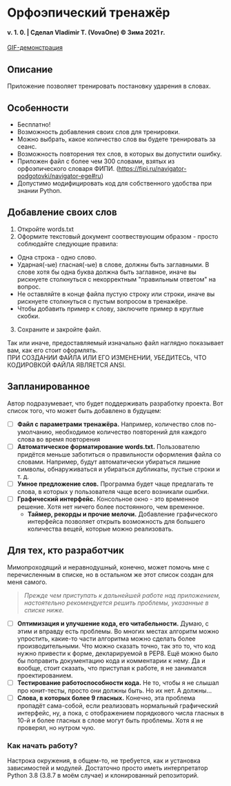 # Орфоэпический тренажёр
#### v. 1. 0. |  Сделал Vladimir T. (VovaOne) © Зима 2021 г.

[GIF-демонстрация](https://gfycat.com/jovialdefensivearmyworm)

## Описание
Приложение позволяет тренировать постановку ударения в словах.

## Особенности
- Бесплатно!
- Возможность добавления своих слов для тренировки.
- Можно выбрать, какое количество слов вы будете тренировать за сеанс.
- Возможность повторения тех слов, в которых вы допустили ошибку.
- Приложен файл с более чем 300 словами, взятых из орфоэпического словаря ФИПИ.
(https://fipi.ru/navigator-podgotovki/navigator-ege#ru)
- Допустимо модифицировать код для собственного удобства при знании Python.

## Добавление своих слов
1. Откройте words.txt
2. Оформите текстовый документ соотвествующим образом - просто соблюдайте следующие правила:
  - Одна строка - одно слово.
  - Ударная(-ые) гласная(-ые) в слове, должны быть заглавными. В слове хотя бы одна буква должна быть заглавное, иначе вы рискнуете столкнуться с некорректным "правильным ответом" на вопрос.
  - Не оставляйте в конце файла пустую строку или строки, иначе вы рискнуете столкнуться с пустым вопросом в тренажёре.
  - Чтобы добавить пример к слову, заключите пример в круглые скобки.
3. Сохраните и закройте файл.

Так или иначе, предоставляемый изначально файл наглядно показывает вам, как его стоит оформлять.  
ПРИ СОЗДАНИИ ФАЙЛА ИЛИ ЕГО ИЗМЕНЕНИИ, УБЕДИТЕСЬ, ЧТО КОДИРОВКОЙ ФАЙЛА ЯВЛЯЕТСЯ ANSI.

## Запланированное
Автор подразумевает, что будет поддерживать разработку проекта. Вот список того, что может быть добавлено в будущем:
- [ ] **Файл с параметрами тренажёра.** Например, количество слов по-умолчанию, необходимое количество повторений для каждого слова во время повторения
- [ ] **Автоматическое форматирование words.txt.** Пользователю придётся меньше заботиться о правильности оформления файла со словами. Например, будут автоматически убираться лишние символы, обнаруживаться и убираться дубликаты, пустые строки и т. д.
- [ ] **Умное предложение слов.** Программа будет чаще предлагать те слова, в которых у пользователя чаще всего возникали ошибки.
- [ ] **Графический интерфейс.** Консольное окно - это временное решение. Хотя нет ничего более постоянного, чем временное.
  - **Таймер, рекорды и прочие мелочи.** Добавление графического интерфейса позволяет открыть возможность для большего количества вещей, которые можно реализовать.

## Для тех, кто разработчик
Мимопроходящий и неравнодушный, конечно, может помочь мне с перечисленным в списке, но в остальном же этот список создан для меня самого.

> *Прежде чем приступать к дальнейшей работе над приложением, настоятельно рекомендуется решить проблемы, указанные в списке ниже.*

- [ ] **Оптимизация и улучшение кода, его читабельности.** Думаю, с этим и вправду есть проблемы. Во многих местах алгоритм можно упростить, какие-то части алгоритма можно сделать более производительными. Что можно сказать точно, так это то, что код нужно привести к форме, декларируемой в PEP8. Ещё можно было бы поправить документацию кода и комментарии к нему. Да и вообще, стоит сказать, что приступая к работе, я не занимался проектированием.
- [ ] **Тестирование работоспособности кода.** Не то, чтобы я не слышал про юнит-тесты, просто они должны быть. Но их нет. А должны...
- [ ] **Слова, в которых более 9 гласных.** Конечно, эта проблема пропадёт сама-собой, если реализовать нормальный графический интерфейс, ну, а пока, с отображением порядкового числа гласных в 10-й и более гласных в слове могут быть проблемы. Хотя я не проверял, но нутром чую.

### Как начать работу?
Настрока окружения, в общем-то, не требуется, как и установка зависимостей и модулей. Достаточно просто иметь интерпретатор Python 3.8 (3.8.7 в моём случае) и клонированный репозиторий.
